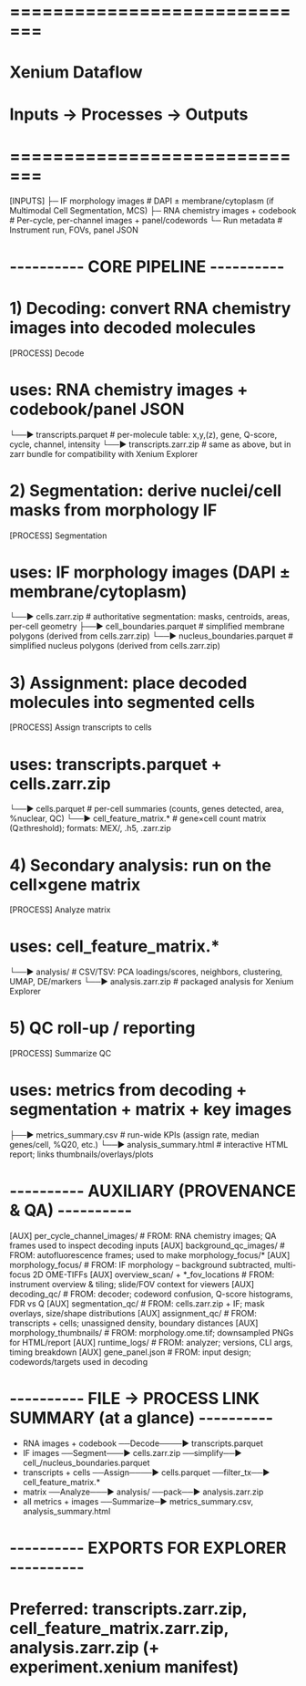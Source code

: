 # =============================
# Xenium Dataflow
# Inputs → Processes → Outputs
# =============================

[INPUTS]
  ├─ IF morphology images                # DAPI ± membrane/cytoplasm (if Multimodal Cell Segmentation, MCS)
  ├─ RNA chemistry images + codebook     # Per-cycle, per-channel images + panel/codewords
  └─ Run metadata                        # Instrument run, FOVs, panel JSON

# ---------- CORE PIPELINE ----------

# 1) Decoding: convert RNA chemistry images into decoded molecules
[PROCESS] Decode
  # uses: RNA chemistry images + codebook/panel JSON
  └──▶ transcripts.parquet               # per-molecule table: x,y,(z), gene, Q-score, cycle, channel, intensity
  └──▶ transcripts.zarr.zip              # same as above, but in zarr bundle for compatibility with Xenium Explorer

# 2) Segmentation: derive nuclei/cell masks from morphology IF
[PROCESS] Segmentation
  # uses: IF morphology images (DAPI ± membrane/cytoplasm)
  └──▶ cells.zarr.zip                    # authoritative segmentation: masks, centroids, areas, per-cell geometry
      ├──▶ cell_boundaries.parquet       # simplified membrane polygons (derived from cells.zarr.zip)
      └──▶ nucleus_boundaries.parquet    # simplified nucleus polygons (derived from cells.zarr.zip)

# 3) Assignment: place decoded molecules into segmented cells
[PROCESS] Assign transcripts to cells
  # uses: transcripts.parquet + cells.zarr.zip
  └──▶ cells.parquet                     # per-cell summaries (counts, genes detected, area, %nuclear, QC)
      └──▶ cell_feature_matrix.*         # gene×cell count matrix (Q≥threshold); formats: MEX/, .h5, .zarr.zip

# 4) Secondary analysis: run on the cell×gene matrix
[PROCESS] Analyze matrix
  # uses: cell_feature_matrix.*
  └──▶ analysis/                         # CSV/TSV: PCA loadings/scores, neighbors, clustering, UMAP, DE/markers
      └──▶ analysis.zarr.zip             # packaged analysis for Xenium Explorer

# 5) QC roll-up / reporting
[PROCESS] Summarize QC
  # uses: metrics from decoding + segmentation + matrix + key images
  ├──▶ metrics_summary.csv               # run-wide KPIs (assign rate, median genes/cell, %Q20, etc.)
  └──▶ analysis_summary.html             # interactive HTML report; links thumbnails/overlays/plots


# ---------- AUXILIARY (PROVENANCE & QA) ----------

[AUX] per_cycle_channel_images/          # FROM: RNA chemistry images; QA frames used to inspect decoding inputs
[AUX] background_qc_images/              # FROM: autofluorescence frames; used to make morphology_focus/*
[AUX] morphology_focus/                  # FROM: IF morphology – background subtracted, multi-focus 2D OME-TIFFs
[AUX] overview_scan/ + *_fov_locations   # FROM: instrument overview & tiling; slide/FOV context for viewers
[AUX] decoding_qc/                       # FROM: decoder; codeword confusion, Q-score histograms, FDR vs Q
[AUX] segmentation_qc/                   # FROM: cells.zarr.zip + IF; mask overlays, size/shape distributions
[AUX] assignment_qc/                     # FROM: transcripts + cells; unassigned density, boundary distances
[AUX] morphology_thumbnails/             # FROM: morphology.ome.tif; downsampled PNGs for HTML/report
[AUX] runtime_logs/                      # FROM: analyzer; versions, CLI args, timing breakdown
[AUX] gene_panel.json                    # FROM: input design; codewords/targets used in decoding


# ---------- FILE → PROCESS LINK SUMMARY (at a glance) ----------
- RNA images + codebook   ──Decode────▶ transcripts.parquet
- IF images               ──Segment───▶ cells.zarr.zip ──simplify──▶ cell_/nucleus_boundaries.parquet
- transcripts + cells     ──Assign────▶ cells.parquet ──filter_tx──▶ cell_feature_matrix.*
- matrix                  ──Analyze───▶ analysis/ ──pack──▶ analysis.zarr.zip
- all metrics + images    ──Summarize─▶ metrics_summary.csv, analysis_summary.html

# ---------- EXPORTS FOR EXPLORER ----------
# Preferred: transcripts.zarr.zip, cell_feature_matrix.zarr.zip, analysis.zarr.zip (+ experiment.xenium manifest)
